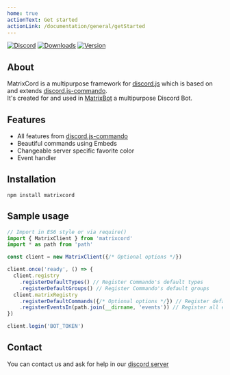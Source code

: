 ```yaml
---
home: true
actionText: Get started
actionLink: /documentation/general/getStarted
---
```


<a href="https://discord.gg/kEbQyy6" target="_blank" rel="noopener noreferrer"><img src="https://discord.com/api/guilds/738111582864932897/embed.png" alt="Discord"></a>
<a href="https://www.npmjs.com/package/matrixcord" target="_blank" rel="noopener noreferrer"><img src="https://img.shields.io/npm/dt/matrixcord.svg" alt="Downloads"></a>
<a href="https://www.npmjs.com/package/matrixcord" target="_blank" rel="noopener noreferrer"><img src="https://img.shields.io/npm/v/matrixcord.svg" alt="Version"></a>

## About
MatrixCord is a multipurpose framework for [discord.js](https://github.com/discordjs/discord.js) which is based on and extends [discord.js-commando](https://github.com/discordjs/Commando).\
It's created for and used in [MatrixBot](https://matrixbot.ddns.net) a multipurpose Discord Bot.

## Features
- All features from [discord.js-commando](https://github.com/discordjs/Commando#features)
- Beautiful commands using Embeds
- Changeable server specific favorite color
- Event handler

## Installation 
```
npm install matrixcord
```

## Sample usage
```js
// Import in ES6 style or via require()
import { MatrixClient } from 'matrixcord'
import * as path from 'path'

const client = new MatrixClient({/* Optional options */})

client.once('ready', () => {
  client.registry
    .registerDefaultTypes() // Register Commando's default types
    .registerDefaultGroups() // Register Commando's default groups
  client.matrixRegistry
    .registerDefaultCommands({/* Optional options */}) // Register default commands
    .registerEventsIn(path.join(__dirname, 'events')) // Register all event files in the specified directory
})

client.login('BOT_TOKEN')
```

## Contact

You can contact us and ask for help in our [discord server](https://discord.gg/kEbQyy6)